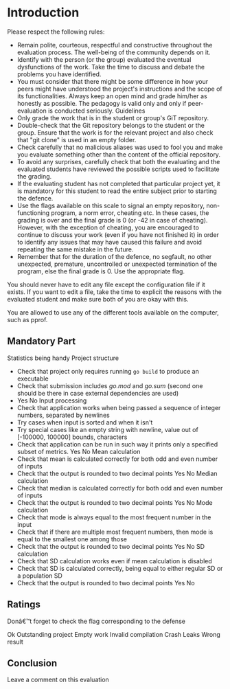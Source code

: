 # Introduction

Please respect the following rules:

- Remain polite, courteous, respectful and constructive
throughout the evaluation process. The well-being of the community
depends on it.
- Identify with the person (or the group) evaluated the eventual
dysfunctions of the work. Take the time to discuss
and debate the problems you have identified.
- You must consider that there might be some difference in how your
peers might have understood the project's instructions and the
scope of its functionalities. Always keep an open mind and grade
him/her as honestly as possible. The pedagogy is valid only and
only if peer-evaluation is conducted seriously.
Guidelines
- Only grade the work that is in the student or group's
GiT repository.
- Double-check that the Git repository belongs to the student
or the group. Ensure that the work is for the relevant project
and also check that "git clone" is used in an empty folder.
- Check carefully that no malicious aliases was used to fool you
and make you evaluate something other than the content of the
official repository.
- To avoid any surprises, carefully check that both the evaluating
and the evaluated students have reviewed the possible scripts used
to facilitate the grading.
- If the evaluating student has not completed that particular
project yet, it is mandatory for this student to read the
entire subject prior to starting the defence.
- Use the flags available on this scale to signal an empty repository,
non-functioning program, a norm error, cheating etc. In these cases,
the grading is over and the final grade is 0 (or -42 in case of
cheating). However, with the exception of cheating, you are
encouraged to continue to discuss your work (even if you have not
finished it) in order to identify any issues that may have caused
this failure and avoid repeating the same mistake in the future.
- Remember that for the duration of the defence, no segfault,
no other unexpected, premature, uncontrolled or unexpected
termination of the program, else the final grade is 0. Use the
appropriate flag.

You should never have to edit any file except the configuration file if it exists.
If you want to edit a file, take the time to explicit the reasons with the
evaluated student and make sure both of you are okay with this.

You are allowed to use any of the different tools available on the computer, such as
pprof.

## Mandatory Part

Statistics being handy
Project structure
- Check that project only requires running `go build` to produce an executable
- Check that submission includes *go.mod* and *go.sum* (second one should be there in case external dependencies are used)
- Yes No
Input processing
- Check that application works when being passed a sequence of integer numbers, separated by newlines
- Try cases when input is sorted and when it isn't
- Try special cases like an empty string with newline, value out of [-100000, 100000] bounds, characters
- Check that application can be run in such way it prints only a specified subset of metrics.
Yes No
Mean calculation
- Check that mean is calculated correctly for both odd and even number of inputs
- Check that the output is rounded to two decimal points
Yes No
Median calculation
- Check that median is calculated correctly for both odd and even number of inputs
- Check that the output is rounded to two decimal points
Yes No
Mode calculation
- Check that mode is always equal to the most frequent number in the input
- Check that if there are multiple most frequent numbers, then mode is equal to the smallest one among those
- Check that the output is rounded to two decimal points
Yes No
SD calculation
- Check that SD calculation works even if mean calculation is disabled
- Check that SD is calculated correctly, being equal to either regular SD or a population SD
- Check that the output is rounded to two decimal points
Yes No

## Ratings

Donâ€™t forget to check the flag corresponding to the defense

Ok
Outstanding project
Empty work
Invalid compilation
Crash
Leaks
Wrong result

## Conclusion

Leave a comment on this evaluation